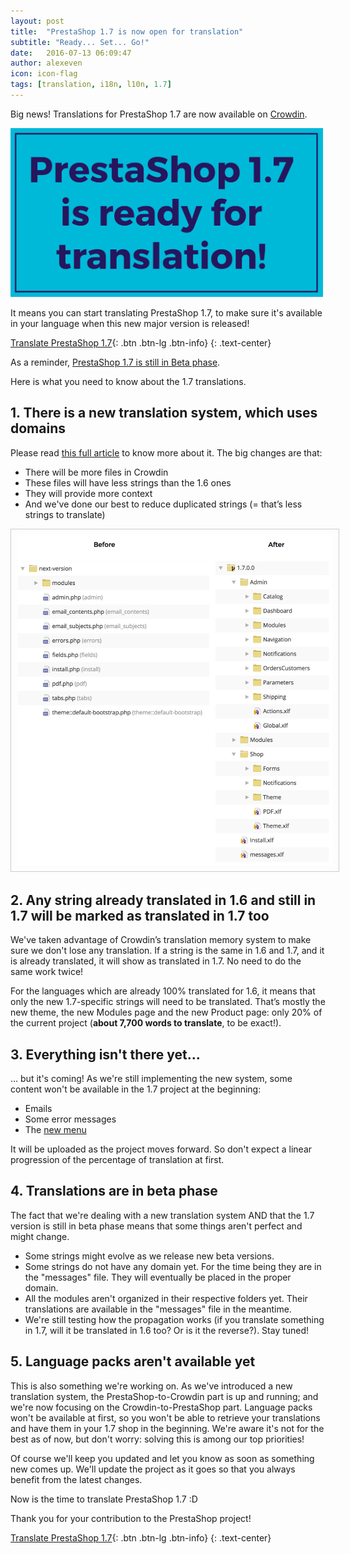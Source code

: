 ```yaml
---
layout: post
title:  "PrestaShop 1.7 is now open for translation"
subtitle: "Ready... Set... Go!"
date:   2016-07-13 06:09:47
author: alexeven
icon: icon-flag
tags: [translation, i18n, l10n, 1.7]
---
```




Big news!
Translations for PrestaShop 1.7 are now available on [Crowdin](https://crowdin.com/project/prestashop-official).


<img width="500" src="/assets/images/2016/07/PrestaShop_17_ready_translation.png">

It means you can start translating PrestaShop 1.7, to make sure it's available in your language when this new major version is released!

[Translate PrestaShop 1.7](https://crowdin.com/project/prestashop-official){: .btn .btn-lg .btn-info}
{: .text-center}

As a reminder, [PrestaShop 1.7 is still in Beta phase]().

Here is what you need to know about the 1.7 translations.

## 1. There is a new translation system, which uses domains

Please read [this full article](http://build.prestashop.com/news/new-translation-system-prestashop-17/) to know more about it. The big changes are that:

* There will be more files in Crowdin
* These files will have less strings than the 1.6 ones
* They will provide more context
* And we've done our best to reduce duplicated strings (= that’s less strings to translate)


<img style="border: 1px solid #CCC; padding: 10px;" width="650" src="/assets/images/2016/07/Crowdin_before_after.png">

## 2. Any string already translated in 1.6 and still in 1.7 will be marked as translated in 1.7 too

We've taken advantage of Crowdin’s translation memory system to make sure we don't lose any translation. If a string is the same in 1.6 and 1.7, and it is already translated, it will show as translated in 1.7. No need to do the same work twice!

For the languages which are already 100% translated for 1.6, it means that only the new 1.7-specific strings will need to be translated. That’s mostly the new theme, the new Modules page and the new Product page: only 20% of the current project (**about 7,700 words to translate**, to be exact!).


## 3. Everything isn't there yet...

... but it's coming!
As we're still implementing the new system, some content won't be available in the 1.7 project at the beginning:

* Emails
* Some error messages
* The [new menu](http://build.prestashop.com/news/how-we-reorganized-main-menu-prestashop-1.7/)

It will be uploaded as the project moves forward. So don't expect a linear progression of the percentage of translation at first.


## 4. Translations are in beta phase

The fact that we're dealing with a new translation system AND that the 1.7 version is still in beta phase means that some things aren't perfect and might change.

* Some strings might evolve as we release new beta versions.
* Some strings do not have any domain yet. For the time being they are in the "messages" file. They will eventually be placed in the proper domain.
* All the modules aren't organized in their respective folders yet. Their translations are available in the "messages" file in the meantime.
* We're still testing how the propagation works (if you translate something in 1.7, will it be translated in 1.6 too? Or is it the reverse?). Stay tuned!

## 5. Language packs aren't available yet

This is also something we're working on. As we've introduced a new translation system, the PrestaShop-to-Crowdin part is up and running; and we're now focusing on the Crowdin-to-PrestaShop part. Language packs won't be available at first, so you won't be able to retrieve your translations and have them in your 1.7 shop in the beginning. We're aware it's not for the best as of now, but don't worry: solving this is among our top priorities!

Of course we'll keep you updated and let you know as soon as something new comes up. We'll update the project as it goes so that you always benefit from the latest changes.

Now is the time to translate PrestaShop 1.7 :D

Thank you for your contribution to the PrestaShop project!

[Translate PrestaShop 1.7](https://crowdin.com/project/prestashop-official){: .btn .btn-lg .btn-info}
{: .text-center}
